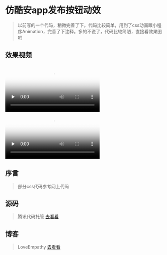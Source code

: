# 仿酷安app发布按钮动效

> 以前写的一个代码，稍微完善了下，代码比较简单，用到了css动画跟小程序Animation，完善了下注释。多的不说了，代码比较简陋，直接看效果图吧

## 效果视频
<video id="video" controls="" preload="none" poster="http://pwxt9ivat.bkt.clouddn.com/poster.png">
      <source id="mp4" src="https://cdn.loveempathy.com/video.mp4" type="video/mp4">
</video>

<video id="video" controls="" preload="none" poster="http://media.w3.org/2010/05/sintel/poster.png">
      <source id="mp4" src="http://media.w3.org/2010/05/sintel/trailer.mp4" type="video/mp4">
      <source id="webm" src="http://media.w3.org/2010/05/sintel/trailer.webm" type="video/webm">
      <source id="ogv" src="http://media.w3.org/2010/05/sintel/trailer.ogv" type="video/ogg">
</video>

## 序言
> 部分css代码参考网上代码

## 源码
> 腾讯代码托管 [去看看](https://dev.tencent.com/u/LoveEmpathy/p/kuan_menu/git)

## 博客
> LoveEmpathy [去看看](https://loveempathy.com)
